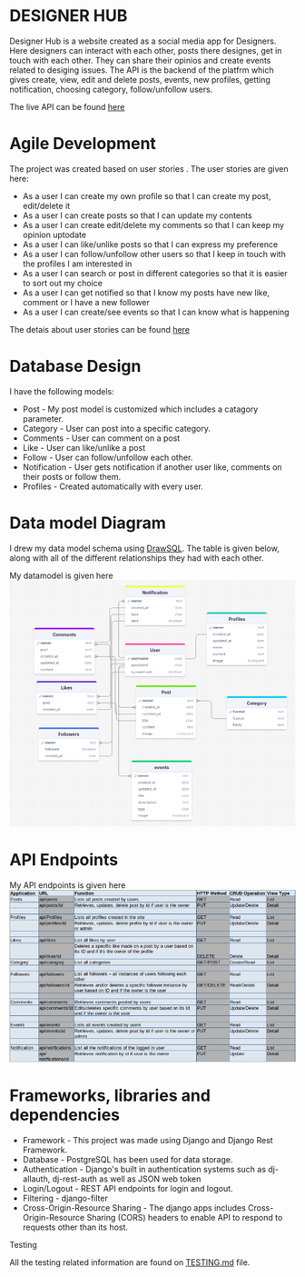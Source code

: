 # DESIGNER HUB

Designer Hub is a website created as a social media app for Designers. Here designers can interact with each other, posts there designes, get in touch with each other. They can share their opinios and create events related to desiging issues. The API is the backend of the platfrm which gives  create, view, edit and delete posts, events, new profiles, getting notification, choosing category, follow/unfollow users. 

The live API can be found [here](https://designerhubbackend-ebd8c03488fb.herokuapp.com/)

# Agile Development

The project was created based on user stories . The user stories are given here:

* As a user I can create my own profile so that I can create my post, edit/delete it
* As a user I can create posts so that I can update my contents
* As a user I can create edit/delete my comments so that I can keep my opinion uptodate
* As a user I can like/unlike posts so that I can express my preference
* As a user I can follow/unfollow other users so that I keep in touch with the profiles I am interested in
* As a user I can search or post in different categories so that it is easier to sort out my choice
* As a user I can get notified so that I know my posts have new like, comment or I have a new follower
* As a user I can create/see events so that I can know what is happening


The detais about user stories can be found [here](https://github.com/users/farhatamannaislam/projects/6/views/1)

# Database Design

I have the following models:

* Post - My post model is customized which includes a catagory parameter. 
* Category - User can post into a specific category.
* Comments - User can comment on a post
* Like - User can like/unlike a post
* Follow - User can follow/unfollow each other.
* Notification - User gets notification if another user like, comments on their posts or follow them.
* Profiles - Created automatically with every user.

# Data model Diagram

I drew my data model schema using [DrawSQL](https://drawsql.app/).
The table is given below, along with all of the different relationships they had with each other.

My datamodel is given here 
![Data Model](docs/readme/images/DataModel.png)

# API Endpoints

My API endpoints is given here 
![API endpoints](docs/readme/images/APIendpoints.png)

# Frameworks, libraries and dependencies

* Framework - This project was made using Django and Django Rest Framework. 
* Database -  PostgreSQL has been used for data storage.
* Authentication - Django's built in authentication systems such as dj-allauth, dj-rest-auth as well as JSON web token
* Login/Logout - REST API endpoints for login and logout.
* Filtering - django-filter
* Cross-Origin-Resource Sharing - The django apps includes Cross-Origin-Resource Sharing (CORS) headers to enable API to
 respond to requests other than its host.


Testing

All the testing related information are found on [TESTING.md](./TESTING.md) file.




